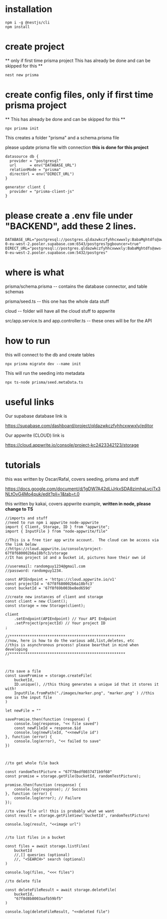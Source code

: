 # installation

```
npm i -g @nestjs/cli
npm install
```

# create project 
** only if first time prisma project This has already be done and can be skipped for this **

```nest new prisma```

# create config files, only if first time prisma project 

** This has already be done and can be skipped for this **

```npx prisma init```

This creates a folder "prisma" and a schema.prisma file

please update prisma file with connection **this is done for this project**

```
datasource db {
  provider = "postgresql"
  url      = env("DATABASE_URL")
  relationMode = "prisma"
  directUrl = env("DIRECT_URL")
}

generator client {
  provider = "prisma-client-js"
}
```

# please create a .env file under "BACKEND", add these 2 lines.

```
DATABASE_URL="postgresql://postgres.qldazwkczfyhhcxwwxly:BabaMghtdfs@aws-0-eu-west-2.pooler.supabase.com:6543/postgres?pgbouncer=true"
DIRECT_URL="postgresql://postgres.qldazwkczfyhhcxwwxly:BabaMghtdfs@aws-0-eu-west-2.pooler.supabase.com:5432/postgres"
```

# where is what

prisma/schema.prisma -- contains the database connector, and table schemas



prisma/seed.ts -- this one has the whole data stuff

cloud -- folder will have all the cloud stuff to appwrite

src/app.service.ts and app.controller.ts -- these ones will be for the API

# how to run

this will connect to the db and create tables

```npx prisma migrate dev --name init```

This will run the seeding into metadata

```npx ts-node prisma/seed.metaData.ts```


# useful links

Our supabase database link is

https://supabase.com/dashboard/project/qldazwkczfyhhcxwwxly/editor

Our appwrite (CLOUD) link is

https://cloud.appwrite.io/console/project-kc2423342123/storage

# tutorials
this was written by Oscar/Rafal, covers seeding, prisma and stuff

https://docs.google.com/document/d/1gDW7A42dLiJrkxSDA8zimhaLvciTx3NLtOvG4Mo4puk/edit?pli=1&tab=t.0

this written by kakai, covers appwrite example, **written in node, please change to TS**

```
//imports and stuff
//need to run npm i appwrite node-appwrite
import { Client, Storage, ID } from "appwrite";
import { InputFile } from "node-appwrite/file"

//This is a free tier app write account.  The cloud can be access via the link below
//https://cloud.appwrite.io/console/project-67f8f680002b6a18bfc3/storage
//It has project id and a bucket id, pictures have their own id

//useremail: randomguy1234@gmail.com
//password: randomguy1234.

const APIEndpoint = 'https://cloud.appwrite.io/v1'
const projectId = '67f8f680002b6a18bfc3'
const bucketId = '67f8f69b003be8ed659d'

//create new instances of client and storage
const client = new Client();
const storage = new Storage(client);

client
    .setEndpoint(APIEndpoint) // Your API Endpoint
    .setProject(projectId) // Your project ID
;

//****************************************************
//now, here is how to do the various add,list,deletes, etc
//this is asynchronous process! please bearthat in mind when developing
//****************************************************



//to save a file
const savePromise = storage.createFile(
    bucketId,
    ID.unique(), //this thing generates a unique id that it stores it with!
    InputFile.fromPath("./images/marker.png", "marker.png" ) //this one is the input file
)

let newFile = ""

savePromise.then(function (response) {
    console.log(response, "<< file saved")
    const newFileId = response.$id
    console.log(newFileId, "<<newFile id")
}, function (error) {
    console.log(error), "<< failed to save"
})



//to get whole file back

const randomTestPicture = "67f78edf0037471b9f60"
const promise = storage.getFile(bucketId, randomTestPicture);

promise.then(function (response) {
    console.log(response); // Success
}, function (error) {
    console.log(error); // Failure
});

//to view file url! this is probably what we want
const result = storage.getFileView('bucketId', randomTestPicture)

console.log(result, "<<image url")


//to list files in a bucket

const files = await storage.listFiles(
    bucketId
    //,[] quesries (optional)
    //, "<SEARCH>" search (optional)
)

console.log(files, "<<< files")

//to delete file

const deleteFileResult = await storage.deleteFile(
    bucketId,
    "67f8d8b8003aafb59bf5"
)

console.log(deleteFileResult, "<<deleted file")

```